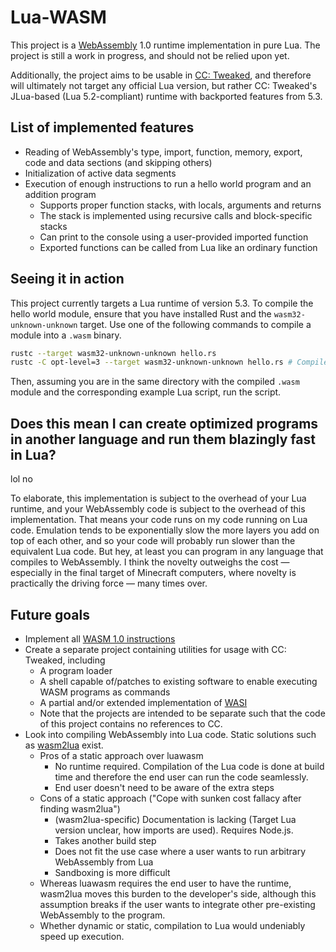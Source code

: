 # Lua-WASM

This project is a [WebAssembly](https://webassembly.org) 1.0 runtime
implementation in pure Lua. The project is still a work in progress, and should
not be relied upon yet.

Additionally, the project aims to be usable in [CC:
Tweaked](https://tweaked.cc/), and therefore will ultimately not target any
official Lua version, but rather CC: Tweaked's JLua-based (Lua 5.2-compliant)
runtime with backported features from 5.3.

## List of implemented features

* Reading of WebAssembly's type, import, function, memory, export, code and data
  sections (and skipping others)
* Initialization of active data segments
* Execution of enough instructions to run a hello world program and an addition
  program
  * Supports proper function stacks, with locals, arguments and returns
  * The stack is implemented using recursive calls and block-specific stacks
  * Can print to the console using a user-provided imported function
  * Exported functions can be called from Lua like an ordinary function

## Seeing it in action

This project currently targets a Lua runtime of version 5.3. To compile the
hello world module, ensure that you have installed Rust and the
`wasm32-unknown-unknown` target. Use one of the following commands to compile a
module into a `.wasm` binary.

```sh
rustc --target wasm32-unknown-unknown hello.rs
rustc -C opt-level=3 --target wasm32-unknown-unknown hello.rs # Compile with optimizations
```

Then, assuming you are in the same directory with the compiled `.wasm` module
and the corresponding example Lua script, run the script.

## Does this mean I can create optimized programs in another language and run them blazingly fast in Lua?

lol no

To elaborate, this implementation is subject to the overhead of your Lua
runtime, and your WebAssembly code is subject to the overhead of this
implementation. That means your code runs on my code running on Lua code.
Emulation tends to be exponentially slow the more layers you add on top of each
other, and so your code will probably run slower than the equivalent Lua code.
But hey, at least you can program in any language that compiles to WebAssembly.
I think the novelty outweighs the cost — especially in the final target of
Minecraft computers, where novelty is practically the driving force — many times
over.

## Future goals

* Implement all [WASM 1.0
  instructions](https://webassembly.github.io/spec/core/binary/instructions.html)
* Create a separate project containing utilities for usage with CC: Tweaked,
  including
  * A program loader
  * A shell capable of/patches to existing software to enable executing WASM
    programs as commands
  * A partial and/or extended implementation of
    [WASI](https://github.com/WebAssembly/WASI/blob/main/Proposals.md)
  * Note that the projects are intended to be separate such that the code of
    this project contains no references to CC.
* Look into compiling WebAssembly into Lua code. Static solutions such as
  [wasm2lua](https://github.com/SwadicalRag/wasm2lua) exist.
  * Pros of a static approach over luawasm
    * No runtime required. Compilation of the Lua code is done at build time and
      therefore the end user can run the code seamlessly.
    * End user doesn't need to be aware of the extra steps
  * Cons of a static approach ("Cope with sunken cost fallacy after finding
    wasm2lua")
    * (wasm2lua-specific) Documentation is lacking (Target Lua version unclear,
      how imports are used). Requires Node.js.
    * Takes another build step
    * Does not fit the use case where a user wants to run arbitrary WebAssembly
      from Lua
    * Sandboxing is more difficult
  * Whereas luawasm requires the end user to have the runtime, wasm2lua moves
    this burden to the developer's side, although this assumption breaks if the
    user wants to integrate other pre-existing WebAssembly to the program.
  * Whether dynamic or static, compilation to Lua would undeniably speed up
    execution.

